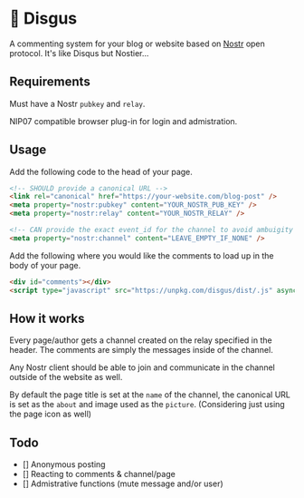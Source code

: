 # 🤮 Disgus

A commenting system for your blog or website based on [Nostr](https://github.com/nostr-protocol/nostr) open protocol. It's like Disqus but Nostier...

## Requirements

Must have a Nostr `pubkey` and `relay`.

NIP07 compatible browser plug-in for login and admistration.

## Usage

Add the following code to the head of your page.

```html
<!-- SHOULD provide a canonical URL -->
<link rel="canonical" href="https://your-website.com/blog-post" />
<meta property="nostr:pubkey" content="YOUR_NOSTR_PUB_KEY" />
<meta property="nostr:relay" content="YOUR_NOSTR_RELAY" />

<!-- CAN provide the exact event_id for the channel to avoid ambuigity -->
<meta property="nostr:channel" content="LEAVE_EMPTY_IF_NONE" />
```

Add the following where you would like the comments to load up in the body of your page.

```html
<div id="comments"></div>
<script type="javascript" src="https://unpkg.com/disgus/dist/.js" async></script>
```

## How it works

Every page/author gets a channel created on the relay specified in the header. The comments are simply the messages inside of the channel.

Any Nostr client should be able to join and communicate in the channel outside of the website as well.

By default the page title is set at the `name` of the channel, the canonical URL is set as the `about` and image used as the `picture`. (Considering just using the page icon as well)

## Todo

- [] Anonymous posting
- [] Reacting to comments & channel/page
- [] Admistrative functions (mute message and/or user)

